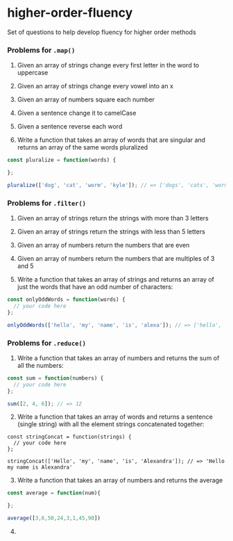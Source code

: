 # higher-order-fluency
Set of questions to help develop fluency for higher order methods 

### Problems for `.map()`

1. Given an array of strings change every first letter in the word to uppercase 

2. Given an array of strings change every vowel into an x 

3. Given an array of numbers square each number 

4. Given a sentence change it to camelCase 

5. Given a sentence reverse each word 

6. Write a function that takes an array of words that are singular and returns an array of the same words pluralized
``` js
const pluralize = function(words) {

};

pluralize(['dog', 'cat', 'worm', 'kyle']); // => ['dogs', 'cats', 'worms', 'kyles']
```


### Problems for `.filter()`

1. Given an array of strings return the strings with more than 3 letters 

2. Given an array of strings return the strings with less than 5 letters 

3. Given an array of numbers return the numbers that are even 

4. Given an array of numbers return the numbers that are multiples of 3 and 5

5. Write a function that takes an array of strings and returns an array of just the words that have an odd number of characters:

```js
const onlyOddWords = function(words) {
  // your code here
};

onlyOddWords(['hello', 'my', 'name', 'is', 'alexa']); // => ['hello', 'alexa']
```

### Problems for `.reduce()`

1. Write a function that takes an array of numbers and returns the sum of all the numbers:

```js
const sum = function(numbers) {
  // your code here
};

sum([2, 4, 6]); // => 12
```

2. Write a function that takes an array of words and returns a sentence (single string) with all the element strings concatenated together:

```
const stringConcat = function(strings) {
  // your code here
};

stringConcat(['Hello', 'my', 'name', 'is', 'Alexandra']); // => 'Hello my name is Alexandra'
```

3. Write a function that takes an array of numbers and returns the average 

```js 
const average = function(num){

};

average([3,6,50,24,3,1,45,90])
```

4. 



